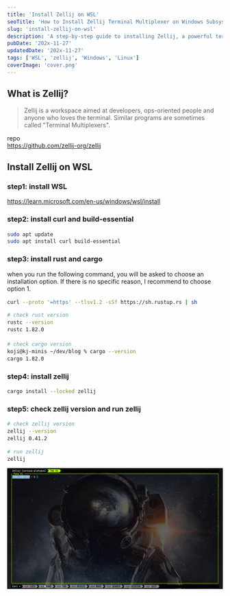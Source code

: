 ```yaml
---
title: 'Install Zellij on WSL'
seoTitle: 'How to Install Zellij Terminal Multiplexer on Windows Subsystem for Linux (WSL)'
slug: 'install-zellij-on-wsl'
description: 'A step-by-step guide to installing Zellij, a powerful terminal workspace and multiplexer, on Windows Subsystem for Linux (WSL). Learn how to set up WSL, install Rust, and get Zellij running on your system.'
pubDate: '202x-11-27'
updatedDate: '202x-11-27'
tags: ['WSL', 'zellij', 'Windows', 'Linux']
coverImage: 'cover.png'
---
```


## What is Zellij?

> Zellij is a workspace aimed at developers, ops-oriented people and anyone who loves the terminal. Similar programs are sometimes called "Terminal Multiplexers".

repo  
https://github.com/zellij-org/zellij

## Install Zellij on WSL

### step1: install WSL

https://learn.microsoft.com/en-us/windows/wsl/install

### step2: install curl and build-essential

```zsh
sudo apt update
sudo apt install curl build-essential
```

### step3: install rust and cargo

when you run the following command, you will be asked to choose an installation option.
If there is no specific reason, I recommend to choose option 1.

```zsh
curl --proto '=https' --tlsv1.2 -sSf https://sh.rustup.rs | sh
```

```zsh
# check rust version
rustc --version
rustc 1.82.0

# check cargo version
koji@kj-minis ~/dev/blog % cargo --version
cargo 1.82.0
```

### step4: install zellij

```zsh
cargo install --locked zellij
```

### step5: check zellij version and run zellij

```zsh
# check zellij version
zellij --version
zellij 0.41.2
```

```zsh
# run zellij
zellij
```

![zellij-on-wsl](Zellij.png)

